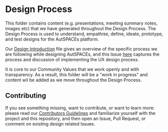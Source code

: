 # Design Process

This folder contains content (e.g. presentations, meeting summary notes, images etc) that we have generated throughout the Design Process. The Design Process is used to understand, empathise, define, ideate, prototype, and test designs for the AutSPACEs platform. 

Our [Design Introduction](/platform-designs/design-introduction.md) file gives an overview of the specific process we are following while designing AutSPACEs, and this Issue [here](https://github.com/alan-turing-institute/AutisticaCitizenScience/issues/573) captures the process and discussion of implementing the UX design process. 

It is core to our Community Values that we work openly and with transparency. As a result, this folder will be a "work in progress" and content wil be added as we move throughout the Design Process. 

## Contributing

If you see something missing, want to contribute, or want to learn more: please read our [Contributors Guidelines](https://github.com/alan-turing-institute/AutisticaCitizenScience/blob/master/.github/CONTRIBUTING.md) and familiarize yourself with the project and this repository, and then open an Issue, Pull Request, or comment on existing design related Issues. 

